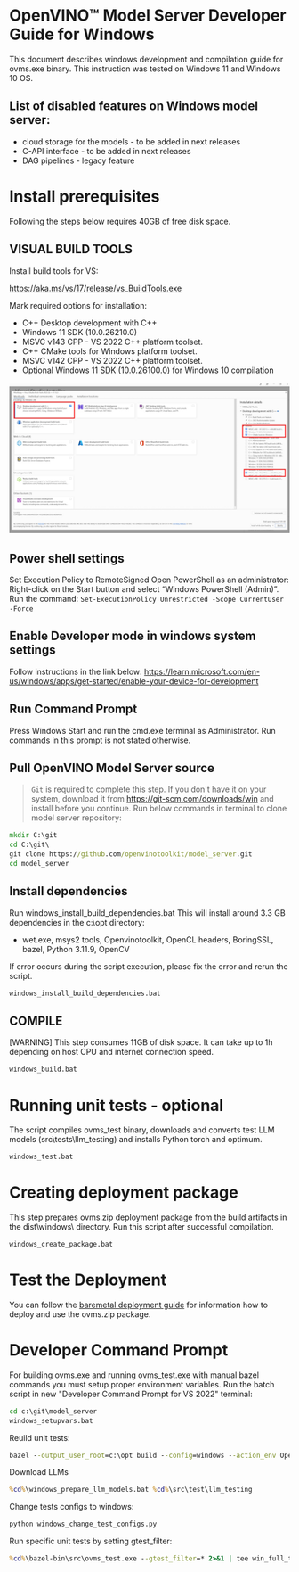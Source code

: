 # OpenVINO&trade; Model Server Developer Guide for Windows
This document describes windows development and compilation guide for ovms.exe binary.
This instruction was tested on Windows 11 and Windows 10 OS.

## List of disabled features on Windows model server:
- cloud storage for the models - to be added in next releases
- C-API interface - to be added in next releases
- DAG pipelines - legacy feature


# Install prerequisites
Following the steps below requires 40GB of free disk space.

## VISUAL BUILD TOOLS
Install build tools for VS:

https://aka.ms/vs/17/release/vs_BuildTools.exe

Mark required options for installation:
- C++ Desktop development with C++
- Windows 11 SDK (10.0.26210.0)
- MSVC v143 CPP - VS 2022 C++ platform toolset.
- C++ CMake tools for Windows platform toolset.
- MSVC v142 CPP - VS 2022 C++ platform toolset.
- Optional Windows 11 SDK (10.0.26100.0) for Windows 10 compilation

![Build Tools options](build_tools.jpg)

## Power shell settings
Set Execution Policy to RemoteSigned
Open PowerShell as an administrator: Right-click on the Start button and select “Windows PowerShell (Admin)”.
Run the command:
```Set-ExecutionPolicy Unrestricted -Scope CurrentUser -Force```

## Enable Developer mode in windows system settings
Follow instructions in the link below:
https://learn.microsoft.com/en-us/windows/apps/get-started/enable-your-device-for-development

## Run Command Prompt
Press Windows Start and run the cmd.exe terminal as Administrator.
Run commands in this prompt is not stated otherwise.

## Pull OpenVINO Model Server source
> `Git` is required to complete this step. If you don't have it on your system, download it from https://git-scm.com/downloads/win and install before you continue.
Run below commands in terminal to clone model server repository:
```bat
mkdir C:\git
cd C:\git\
git clone https://github.com/openvinotoolkit/model_server.git
cd model_server
```

## Install dependencies
Run windows_install_build_dependencies.bat
This will install around 3.3 GB dependencies in the c:\opt directory:
- wet.exe, msys2 tools, Openvinotoolkit, OpenCL headers, BoringSSL, bazel, Python 3.11.9, OpenCV

If error occurs during the script execution, please fix the error and rerun the script.
```bat
windows_install_build_dependencies.bat
```

## COMPILE
[WARNING] This step consumes 11GB of disk space. It can take up to 1h depending on host CPU and internet connection speed.
```bat
windows_build.bat
```

# Running unit tests - optional
The script compiles ovms_test binary, downloads and converts test LLM models (src\tests\llm_testing) and installs Python torch and optimum.
```bat
windows_test.bat
```

# Creating deployment package
This step prepares ovms.zip deployment package from the build artifacts in the dist\windows\ directory. Run this script after successful compilation.
```bat
windows_create_package.bat
```

# Test the Deployment
You can follow the [baremetal deployment guide](deploying_server_baremetal.md) for information how to deploy and use the ovms.zip package.

# Developer Command Prompt
For building ovms.exe and running ovms_test.exe with manual bazel commands you must setup proper environment variables.
Run the batch script in new "Developer Command Prompt for VS 2022" terminal:
```bat
cd c:\git\model_server
windows_setupvars.bat
```

Reuild unit tests:
```bat
bazel --output_user_root=c:\opt build --config=windows --action_env OpenVINO_DIR=c:\opt\openvino/runtime/cmake --jobs=%NUMBER_OF_PROCESSORS% --verbose_failures //src:ovms_test 2>&1 | tee win_build_test.log
```

Download LLMs
```bat
%cd%\windows_prepare_llm_models.bat %cd%\src\test\llm_testing
```

Change tests configs to windows:
```bat
python windows_change_test_configs.py
```

Run specific unit tests by setting gtest_filter:
```bat
%cd%\bazel-bin\src\ovms_test.exe --gtest_filter=* 2>&1 | tee win_full_test.log
```